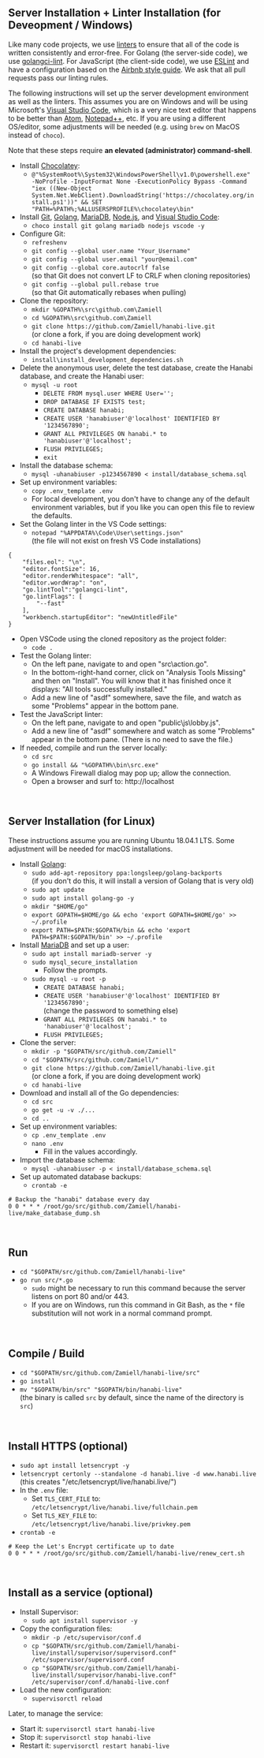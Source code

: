 Server Installation + Linter Installation (for Deveopment / Windows)
--------------------------------------------------------------------

Like many code projects, we use [linters](https://en.wikipedia.org/wiki/Lint_(software)) to ensure that all of the code is written consistently and error-free. For Golang (the server-side code), we use [golangci-lint](https://github.com/golangci/golangci-lint). For JavaScript (the client-side code), we use [ESLint](https://eslint.org/) and have a configuration based on the [Airbnb style guide](https://github.com/airbnb/javascript). We ask that all pull requests pass our linting rules.

The following instructions will set up the server development environment as well as the linters. This assumes you are on Windows and will be using Microsoft's [Visual Studio Code](https://code.visualstudio.com/), which is a very nice text editor that happens to be better than [Atom](https://atom.io/), [Notepad++](https://notepad-plus-plus.org/), etc. If you are using a different OS/editor, some adjustments will be needed (e.g. using `brew` on MacOS instead of `choco`).

Note that these steps require **an elevated (administrator) command-shell**.

* Install [Chocolatey](https://chocolatey.org/):
  * `@"%SystemRoot%\System32\WindowsPowerShell\v1.0\powershell.exe" -NoProfile -InputFormat None -ExecutionPolicy Bypass -Command "iex ((New-Object System.Net.WebClient).DownloadString('https://chocolatey.org/install.ps1'))" && SET "PATH=%PATH%;%ALLUSERSPROFILE%\chocolatey\bin"`
* Install [Git](https://git-scm.com/), [Golang](https://golang.org/), [MariaDB](https://mariadb.org/), [Node.js](https://nodejs.org/en/), and [Visual Studio Code](https://code.visualstudio.com/):
  * `choco install git golang mariadb nodejs vscode -y`
* Configure Git:
  * `refreshenv`
  * `git config --global user.name "Your_Username"`
  * `git config --global user.email "your@email.com"`
  * `git config --global core.autocrlf false` <br />
  (so that Git does not convert LF to CRLF when cloning repositories)
  * `git config --global pull.rebase true` <br />
  (so that Git automatically rebases when pulling)
* Clone the repository:
  * `mkdir %GOPATH%\src\github.com\Zamiell`
  * `cd %GOPATH%\src\github.com\Zamiell`
  * `git clone https://github.com/Zamiell/hanabi-live.git` <br />
  (or clone a fork, if you are doing development work)
  * `cd hanabi-live`
* Install the project's development dependencies:
  * `install\install_development_dependencies.sh`
* Delete the anonymous user, delete the test database, create the Hanabi database, and create the Hanabi user:
  * `mysql -u root`
    * `DELETE FROM mysql.user WHERE User='';`
    * `DROP DATABASE IF EXISTS test;`
    * `CREATE DATABASE hanabi;`
    * `CREATE USER 'hanabiuser'@'localhost' IDENTIFIED BY '1234567890';`
    * `GRANT ALL PRIVILEGES ON hanabi.* to 'hanabiuser'@'localhost';`
    * `FLUSH PRIVILEGES;`
    * `exit`
* Install the database schema:
  * `mysql -uhanabiuser -p1234567890 < install/database_schema.sql`
* Set up environment variables:
  * `copy .env_template .env`
  * For local development, you don't have to change any of the default environment variables, but if you like you can open this file to review the defaults.
* Set the Golang linter in the VS Code settings:
  * `notepad "%APPDATA%\Code\User\settings.json"` <br />
  (the file will not exist on fresh VS Code installations)

```
{
    "files.eol": "\n",
    "editor.fontSize": 16,
    "editor.renderWhitespace": "all",
    "editor.wordWrap": "on",
    "go.lintTool":"golangci-lint",
    "go.lintFlags": [
        "--fast"
    ],
    "workbench.startupEditor": "newUntitledFile"
}
```

* Open VSCode using the cloned repository as the project folder:
  * `code .`
* Test the Golang linter:
  * On the left pane, navigate to and open "src\action.go".
  * In the bottom-right-hand corner, click on "Analysis Tools Missing" and then on "Install". You will know that it has finished once it displays: "All tools successfully installed."
  * Add a new line of "asdf" somewhere, save the file, and watch as some "Problems" appear in the bottom pane.
* Test the JavaScript linter:
  * On the left pane, navigate to and open "public\js\lobby.js".
  * Add a new line of "asdf" somewhere and watch as some "Problems" appear in the bottom pane. (There is no need to save the file.)
* If needed, compile and run the server locally:
  * `cd src`
  * `go install && "%GOPATH%\bin\src.exe"`
  * A Windows Firewall dialog may pop up; allow the connection.
  * Open a browser and surf to: http://localhost

<br />



Server Installation (for Linux)
---------------------------

These instructions assume you are running Ubuntu 18.04.1 LTS. Some adjustment will be needed for macOS installations.

* Install [Golang](https://golang.org/):
  * `sudo add-apt-repository ppa:longsleep/golang-backports` <br />
  (if you don't do this, it will install a version of Golang that is very old)
  * `sudo apt update`
  * `sudo apt install golang-go -y`
  * `mkdir "$HOME/go"`
  * `export GOPATH=$HOME/go && echo 'export GOPATH=$HOME/go' >> ~/.profile`
  * `export PATH=$PATH:$GOPATH/bin && echo 'export PATH=$PATH:$GOPATH/bin' >> ~/.profile`
* Install [MariaDB](https://mariadb.org/) and set up a user:
  * `sudo apt install mariadb-server -y`
  * `sudo mysql_secure_installation`
    * Follow the prompts.
  * `sudo mysql -u root -p`
    * `CREATE DATABASE hanabi;`
    * `CREATE USER 'hanabiuser'@'localhost' IDENTIFIED BY '1234567890';` <br />
    (change the password to something else)
    * `GRANT ALL PRIVILEGES ON hanabi.* to 'hanabiuser'@'localhost';`
    * `FLUSH PRIVILEGES;`
* Clone the server:
  * `mkdir -p "$GOPATH/src/github.com/Zamiell"`
  * `cd "$GOPATH/src/github.com/Zamiell/"`
  * `git clone https://github.com/Zamiell/hanabi-live.git` <br />
  (or clone a fork, if you are doing development work)
  * `cd hanabi-live`
* Download and install all of the Go dependencies:
  * `cd src`
  * `go get -u -v ./...`
  * `cd ..`
* Set up environment variables:
  * `cp .env_template .env`
  * `nano .env`
    * Fill in the values accordingly.
* Import the database schema:
  * `mysql -uhanabiuser -p < install/database_schema.sql`
* Set up automated database backups:
  * `crontab -e`

```
# Backup the "hanabi" database every day
0 0 * * * /root/go/src/github.com/Zamiell/hanabi-live/make_database_dump.sh
```

<br />



Run
---

* `cd "$GOPATH/src/github.com/Zamiell/hanabi-live"`
* `go run src/*.go`
  * `sudo` might be necessary to run this command because the server listens on port 80 and/or 443.
  * If you are on Windows, run this command in Git Bash, as the `*` file substitution will not work in a normal command prompt.

<br />



Compile / Build
---------------

* `cd "$GOPATH/src/github.com/Zamiell/hanabi-live/src"`
* `go install`
* `mv "$GOPATH/bin/src" "$GOPATH/bin/hanabi-live"` <br />
(the binary is called `src` by default, since the name of the directory is `src`)

<br />



Install HTTPS (optional)
------------------------

* `sudo apt install letsencrypt -y`
* `letsencrypt certonly --standalone -d hanabi.live -d www.hanabi.live` <br />
(this creates "/etc/letsencrypt/live/hanabi.live/")
* In the `.env` file:
  * Set `TLS_CERT_FILE` to: `/etc/letsencrypt/live/hanabi.live/fullchain.pem`
  * Set `TLS_KEY_FILE` to: `/etc/letsencrypt/live/hanabi.live/privkey.pem`
* `crontab -e`

```
# Keep the Let's Encrypt certificate up to date
0 0 * * * /root/go/src/github.com/Zamiell/hanabi-live/renew_cert.sh
```

<br />



Install as a service (optional)
-------------------------------

* Install Supervisor:
  * `sudo apt install supervisor -y`
* Copy the configuration files:
  * `mkdir -p /etc/supervisor/conf.d`
  * `cp "$GOPATH/src/github.com/Zamiell/hanabi-live/install/supervisor/supervisord.conf" /etc/supervisor/supervisord.conf`
  * `cp "$GOPATH/src/github.com/Zamiell/hanabi-live/install/supervisor/hanabi-live.conf" /etc/supervisor/conf.d/hanabi-live.conf`
* Load the new configuration:
  * `supervisorctl reload`

Later, to manage the service:

* Start it: `supervisorctl start hanabi-live`
* Stop it: `supervisorctl stop hanabi-live`
* Restart it: `supervisorctl restart hanabi-live`

<br />
